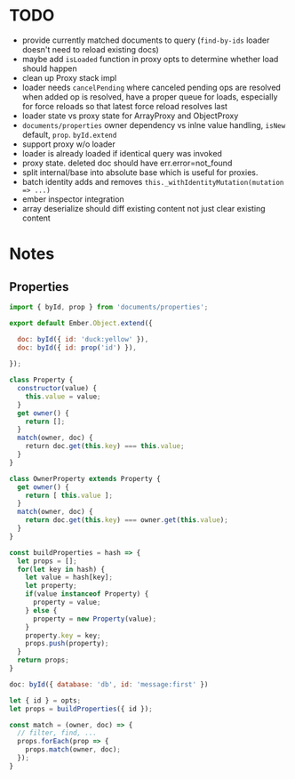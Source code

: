 # TODO

* provide currently matched documents to query (`find-by-ids` loader doesn't need to reload existing docs)
* maybe add `isLoaded` function in proxy opts to determine whether load should happen
* clean up Proxy stack impl
* loader needs `cancelPending` where canceled pending ops are resolved when added op is resolved, have a proper queue for loads, especially for force reloads so that latest force reload resolves last
* loader state vs proxy state for ArrayProxy and ObjectProxy
* `documents/properties` owner dependency vs inlne value handling, `isNew` default, `prop`. `byId.extend`
* support proxy w/o loader
* loader is already loaded if identical query was invoked
* proxy state. deleted doc should have err.error=not_found
* split internal/base into absolute base which is useful for proxies.
* batch identity adds and removes `this._withIdentityMutation(mutation => ...)`
* ember inspector integration
* array deserialize should diff existing content not just clear existing content

# Notes

## Properties

``` javascript
import { byId, prop } from 'documents/properties';

export default Ember.Object.extend({

  doc: byId({ id: 'duck:yellow' }),
  doc: byId({ id: prop('id') }),
  
});
```

``` javascript
class Property {
  constructor(value) {
    this.value = value;
  }
  get owner() {
    return [];
  }
  match(owner, doc) {
    return doc.get(this.key) === this.value;
  }
}

class OwnerProperty extends Property {
  get owner() {
    return [ this.value ];
  }
  match(owner, doc) {
    return doc.get(this.key) === owner.get(this.value);
  }
}
```

``` javascript
const buildProperties = hash => {
  let props = [];
  for(let key in hash) {
    let value = hash[key];
    let property;
    if(value instanceof Property) {
      property = value;
    } else {
      property = new Property(value);
    }
    property.key = key;
    props.push(property);
  }
  return props;
}
```

``` javascript
doc: byId({ database: 'db', id: 'message:first' })

let { id } = opts;
let props = buildProperties({ id });

const match = (owner, doc) => {
  // filter, find, ...
  props.forEach(prop => {
    props.match(owner, doc);
  });
}
```
